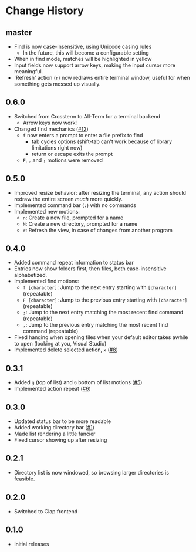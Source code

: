 # Change History

## master
- Find is now case-insensitive, using Unicode casing rules
	- In the future, this will become a configurable setting
- When in find mode, matches will be highlighted in yellow
- Input fields now support arrow keys, making the input cursor more meaningful.
- 'Refresh' action (`r`) now redraws entire terminal window, useful for when something gets messed up visually.

## 0.6.0
- Switched from Crossterm to All-Term for a terminal backend
	- Arrow keys now work!
- Changed find mechanics ([#12](https://github.com/LPGhatguy/magic-school-bus/issues/12))
	- `f` now enters a prompt to enter a file prefix to find
		- tab cycles options (shift-tab can't work because of library limitations right now)
		- return or escape exits the prompt
	- `F`, `,` and `;` motions were removed

## 0.5.0
- Improved resize behavior: after resizing the terminal, any action should redraw the entire screen _much_ more quickly.
- Implemented command bar (`:`) with no commands
- Implemented new motions:
	- `n`: Create a new file, prompted for a name
	- `N`: Create a new directory, prompted for a name
	- `r`: Refresh the view, in case of changes from another program

## 0.4.0
- Added command repeat information to status bar
- Entries now show folders first, then files, both case-insensitive alphabetized.
- Implemented find motions:
	- `f [character]`: Jump to the next entry starting with `[character]` (repeatable)
	- `F [character]`: Jump to the previous entry starting with `[character]` (repeatable)
	- `;`: Jump to the next entry matching the most recent find command (repeatable)
	- `,`: Jump to the previous entry matching the most recent find command (repeatable)
- Fixed hanging when opening files when your default editor takes awhile to open (looking at you, Visual Studio)
- Implemented delete selected action, `x` ([#8](https://github.com/LPGhatguy/magic-school-bus/issues/8))

## 0.3.1
- Added `g` (top of list) and `G` bottom of list motions ([#5](https://github.com/LPGhatguy/magic-school-bus/issues/5))
- Implemented action repeat ([#6](https://github.com/LPGhatguy/magic-school-bus/issues/6))

## 0.3.0
- Updated status bar to be more readable
- Added working directory bar ([#1](https://github.com/LPGhatguy/magic-school-bus/issues/1))
- Made list rendering a little fancier
- Fixed cursor showing up after resizing

## 0.2.1
- Directory list is now windowed, so browsing larger directories is feasible.

## 0.2.0
- Switched to Clap frontend

## 0.1.0
- Initial releases